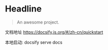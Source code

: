<!--
 * @Author: your name
 * @Date: 1985-10-26 16:15:00
 * @LastEditTime: 2021-03-09 14:17:09
 * @LastEditors: Please set LastEditors
 * @Description: In User Settings Edit
 * @FilePath: /docs/README.md
-->
# Headline

> An awesome project.

文档地址
https://docsify.js.org/#/zh-cn/quickstart

本地启动:
docsify serve docs 
